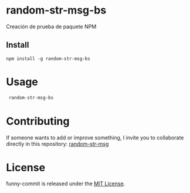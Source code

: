 # random-str-msg-bs

Creación de prueba de paquete NPM

## Install

```npm
npm install -g random-str-msg-bs
```

# Usage

```bash
 random-str-msg-bs
```

# Contributing

If someone wants to add or improve something, I invite you to collaborate directly in this repository: [random-str-msg](https://github.com/gndx/random-str-msg)

# License

funny-commit is released under the [MIT License](https://opensource.org/licenses/MIT).
